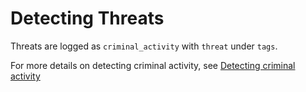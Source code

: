 # Detecting Threats

Threats are logged as `criminal_activity` with `threat` under `tags`. 

For more details on detecting criminal activity, see [Detecting criminal activity](/guides/abuse/@l10n/ru/criminalactivity.md)